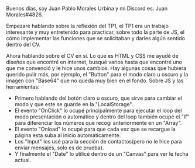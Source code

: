 Buenos días, soy Juan Pablo Morales Urbina y mi Discord es: Juan Morales#4826.

Empezaré hablando sobre la reflexión del TP1, el TP1 era un trabajo interesante y muy entretenido para practicar, sobre todo la parte de JS, el cómo implementar las funciones que se solicitaban y darles algún sentido dentro del CV.

Ahora hablando sobre el CV en sí. Lo que es HTML y CSS me ayudé de diseños que encontré en internet, busqué varios hasta que encontré uno que me convenció y le hice unos cambios. Hay algunas cosas que hubiera querido pulir más, por ejemplo, el "Button" para el modo claro u oscuro y la imagen con "Base64" que no queda muy bien en el fondo.
Sobre JS y las herramientas:
- Primero hablando del botón claro u oscuro, que sirve para cambiar el modo y que este se guarde en la "LocalStorage".
- El evento "OnClick" lo ocupé principalmente para ejecutar el loop del modo presentación o automático y dentro del loop también ocupé el "If" para diferenciar los números que recogí anteriormente en un "Array".
- El evento "Onload" lo ocupé para que cada vez que se recargue la página esta suba al inicio automáticamente.
- Los "Input" los usé para la sección de contactos(pero no le hice para enviar mensajes, solo es de prueba).
- Y finalmente el "Date" lo utilicé dentro de un "Canvas" para ver le fecha actual.